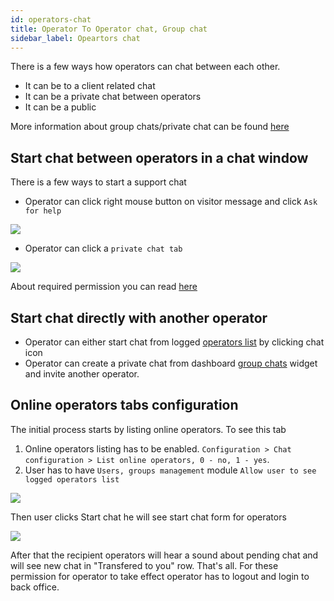 ```yaml
---
id: operators-chat
title: Operator To Operator chat, Group chat
sidebar_label: Opeartors chat
---
```


There is a few ways how operators can chat between each other.

* It can be to a client related chat
* It can be a private chat between operators
* It can be a public

More information about group chats/private chat can be found [here](dashboard.md#group-chats)

## Start chat between operators in a chat window

There is a few ways to start a support chat 

* Operator can click right mouse button on visitor message and click `Ask for help` 

![](/img/chat/ask-for-help.png)

* Operator can click a `private chat tab`

![](/img/chat/private-chat-tab.png)

About required permission you can read [here](dashboard.md#group-chats)

## Start chat directly with another operator

* Operator can either start chat from logged [operators list](dashboard.md#online-operators) by clicking chat icon
* Operator can create a private chat from dashboard [group chats](dashboard.md#group-chats) widget and invite another operator.

## Online operators tabs configuration

The initial process starts by listing online operators. To see this tab

1.  Online operators listing has to be enabled. `Configuration > Chat configuration > List online operators, 0 - no, 1 - yes`.
2.  User has to have `Users, groups management` module `Allow user to see logged operators list`

![](https://livehelperchat.com/var/media/images/online-operators.png)

Then user clicks Start chat he will see start chat form for operators

![](https://livehelperchat.com/var/media/images/start-chat-with-operator.png)

After that the recipient operators will hear a sound about pending chat and will see new chat in "Transfered to you" row. That's all. For these permission for operator to take effect operator has to logout and login to back office.